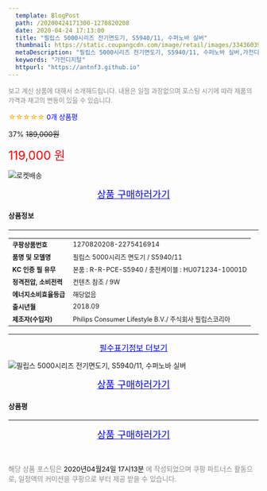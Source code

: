 ```yaml
---
  template: BlogPost
  path: /20200424171300-1270820208
  date: 2020-04-24 17:13:00
  title: "필립스 5000시리즈 전기면도기, S5940/11, 수퍼노바 실버"
  thumbnail: https://static.coupangcdn.com/image/retail/images/334360398848797-a7adf703-8bdb-4d50-9e6c-484d861a5621.jpg
  metaDescription: "필립스 5000시리즈 전기면도기, S5940/11, 수퍼노바 실버,가전디지털"
  keywords: "가전디지털"
  httpurl: "https://antnf3.github.io"
---
```

  
<span style="color: #888;font-size:0.8rem">보고 계신 상품에 대해서 소개해드립니다.
내용은 일절 과장없으며 포스팅 시기에 따라 제품의 가격과 재고의 변동이 있을 수 있습니다.</span>
  
<span style="color: orange;">☆☆☆☆☆</span> <span style="color: blue;font-size: 0.85rem;">0개 상품평</span>

<span style="font-size: 0.9rem">37%</span> <span style="font-size: 0.9rem">~~189,000원~~</span>

<span style="color: red;font-size: 1.5rem;">119,000 원</span>

![로켓배송](https://postfiles.pstatic.net/MjAyMDA0MTBfMjcz/MDAxNTg2NDQ1OTAwMDc5.1T-Iy6-X12_V8iyof2OtSqUCu6urPUUOnjG41kbMy_kg.c1eqxaGayJ1XX0TGV24QXbZg9dvQ9C_dYZx39G_Z7Wog.PNG.cigshop2/rocket_logo.png?type=w773)

<p align="center"><a href="http://me2.do/GfZf2qeu" style="font-size: 1.2rem; color: blue;">상품 구매하러가기</a></p>

#### 상품정보

---

|                  |                       |
| ---------------- | --------------------- |
| **<span style="font-size:0.8rem;">쿠팡상품번호</span>** | <span style="font-size:0.8rem;">1270820208-2275416914</span> |
| **<span style="font-size:0.8rem;">품명 및 모델명</span>**    | <span style="font-size:0.8rem;">필립스 5000시리즈 면도기 / S5940/11</span>        |
| **<span style="font-size:0.8rem;">KC 인증 필 유무</span>**    | <span style="font-size:0.8rem;">본품 : R-R-PCE-S5940 / 충전케이블 : HU071234-10001D</span>        |
| **<span style="font-size:0.8rem;">정격전압, 소비전력</span>**    | <span style="font-size:0.8rem;">컨텐츠 참조 / 9W</span>        |
| **<span style="font-size:0.8rem;">에너지소비효율등급</span>**    | <span style="font-size:0.8rem;">해당없음</span>        |
| **<span style="font-size:0.8rem;">출시년월</span>**    | <span style="font-size:0.8rem;">2018.09</span>        |
| **<span style="font-size:0.8rem;">제조자(수입자)</span>**    | <span style="font-size:0.8rem;">Philips Consumer Lifestyle B.V./ 주식회사 필립스코리아</span>        |





---

<p align="center"><a href="http://me2.do/GfZf2qeu" style="font-size: 1rem; color: blue;">필수표기정보 더보기</a></p>

![필립스 5000시리즈 전기면도기, S5940/11, 수퍼노바 실버](http://thumbnail8.coupangcdn.com/thumbnails/remote/q89/image/retail/images/2020/02/18/10/1/86582a5f-b1cc-49c5-a87e-e4b879be00b4.jpg)

<p align="center"><a href="http://me2.do/GfZf2qeu" style="font-size: 1.2rem; color: blue;">상품 구매하러가기</a></p>

#### 상품평
  

  
---
  
<p align="center"><a href="http://me2.do/GfZf2qeu" style="font-size: 1.2rem; color: blue;">상품 구매하러가기</a></p>
  
<br>
  
<span style="font-size: 0.85rem; color: #888;">해당 상품 포스팅은 <span style="color: #000;"> 2020년04월24일 17시13분 </span> 에 작성되었으며 쿠팡 파트너스 활동으로, 일정액의 커미션을 쿠팡으로 부터 제공 받을 수 있습니다.</span>